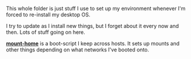 This whole folder is just stuff I use to set up my environment whenever I'm forced to re-install my desktop OS.

I try to update as I install new things, but I forget about it every now and then. Lots of stuff going on here.

**[mount-home](https://github.com/brodyck/scripts/blob/master/setup-stuff/mount-home "mount-home")** is a boot-script I keep across hosts. It sets up mounts and other things depending on what networks I've booted onto.